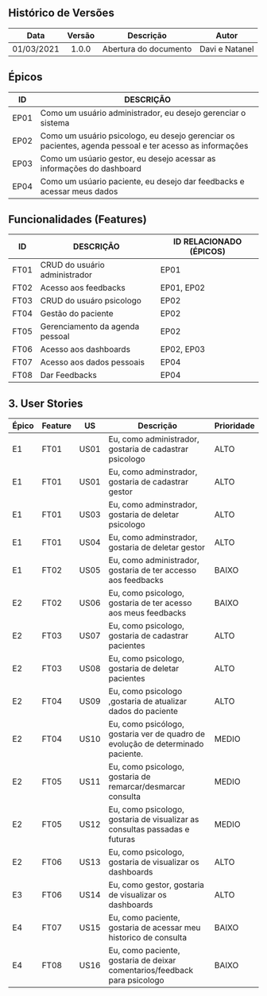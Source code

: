 ## Histórico de Versões

| Data       | Versão | Descrição            |         Autor             |
|:----------:|:------:|:--------------------:|:-------------------------:|
| 01/03/2021 | 1.0.0 | Abertura do documento | Davi e Natanel |


## Épicos
| ID | DESCRIÇÃO | 
|----|-----------|
| EP01 | Como um usuário administrador, eu desejo gerenciar o sistema  |
| EP02 | Como um usuário psicologo, eu desejo gerenciar os pacientes, agenda pessoal e ter acesso as informações |
| EP03 | Como um usúario gestor, eu desejo acessar as informações do dashboard|
| EP04 | Como um usúario paciente, eu desejo dar feedbacks e acessar meus dados|


## Funcionalidades (Features)
| ID | DESCRIÇÃO | ID RELACIONADO (ÉPICOS) |
|----|-----------|----------------|
| FT01 | CRUD do usuário administrador | EP01 |
| FT02 | Acesso aos feedbacks  | EP01, EP02 |
| FT03 | CRUD do usuáro psicologo  | EP02 |
| FT04 | Gestão do paciente | EP02 |
| FT05 | Gerenciamento da agenda pessoal | EP02 |
| FT06 | Acesso aos dashboards | EP02, EP03 |
| FT07 | Acesso aos dados pessoais | EP04 |
| FT08 | Dar Feedbacks | EP04 | 


## 3. User Stories
Épico|Feature|US|Descrição|Prioridade
-|-|-|-|-
E1|FT01|US01|Eu, como administrador, gostaria de cadastrar psicologo | ALTO
E1|FT01|US01|Eu, como adminstrador, gostaria de cadastrar gestor| ALTO 
E1|FT01|US03|Eu, como adminstrador, gostaria de deletar psicologo| ALTO 
E1|FT01|US04|Eu, como adminstrador, gostaria de deletar gestor| ALTO
E1|FT02|US05|Eu, como administrador, gostaria de ter accesso aos feedbacks| BAIXO
E2|FT02|US06|Eu, como psicologo, gostaria de ter acesso aos meus feedbacks| BAIXO 
E2|FT03|US07|Eu, como psicologo, gostaria de cadastrar pacientes| ALTO 
E2|FT03|US08|Eu, como psicologo, gostaria de deletar pacientes| ALTO
E2|FT04|US09|Eu, como psicologo ,gostaria de atualizar dados do paciente | ALTO
E2|FT04|US10|Eu, como psicólogo, gostaria ver de quadro de evolução de determinado paciente.|MEDIO
E2|FT05|US11|Eu, como psicologo, gostaria de remarcar/desmarcar consulta| MEDIO
E2|FT05|US12|Eu, como psicologo, gostaria de visualizar as consultas passadas e futuras| MEDIO
E2|FT06|US13|Eu, como psicologo, gostaria de visualizar os dashboards| ALTO
E3|FT06|US14|Eu, como gestor, gostaria de visualizar os dashboards | ALTO
E4|FT07|US15|Eu, como paciente, gostaria de acessar meu historico de consulta| BAIXO
E4|FT08|US16|Eu, como paciente, gostaria de deixar comentarios/feedback para psicologo| BAIXO